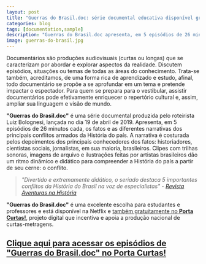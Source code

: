 ```yaml
---
layout: post
title: "Guerras do Brasil.doc: série documental educativa disponível gratuitamente"
categories: blog
tags: [documentation,sample]
description: "Guerras do Brasil.doc apresenta, em 5 episódios de 26 minutos cada, os fatos e as diferentes narrativas dos principais conflitos armados da História do país e está disponível na Netflix e no Porta Curtas!"
image: guerras-do-brasil.jpg
---
```


Documentários são produções audiovisuais (curtas ou longas) que se caracterizam por abordar e explorar aspectos da realidade. Discutem episódios, situações ou temas de todas as áreas do conhecimento. Trata-se também, acreditamos, de uma forma rica de aprendizado e estudo, afinal, todo documentário se propõe a se aprofundar em um tema e pretende impactar o espectador. Para quem se prepara para o vestibular, assistir documentários pode efetivamente enriquecer o repertório cultural e, assim, ampliar sua linguagem e visão de mundo.

**"Guerras do Brasil.doc"** é uma série documental produzida pelo roteirista Luiz Bolognesi, lançada no dia 19 de abril de 2019. Apresenta, em 5 episódios de 26 minutos cada, os fatos e as diferentes narrativas dos principais conflitos armados da História do país. A narrativa é costurada pelos depoimentos dos principais conhecedores dos fatos: historiadores, cientistas sociais, jornalistas, em sua maioria, brasileiros. Clipes com trilhas sonoras, imagens de arquivo e ilustrações feitas por artistas brasileiros dão um ritmo dinâmico e didático para compreender a História do país a partir de seu cerne: o conflito.

> *"Divertido e extremamente didático, o seriado destaca 5 importantes conflitos da História do Brasil na voz de especialistas"* - *[Revista Aventuras na História](https://aventurasnahistoria.uol.com.br/noticias/reportagem/ah-indica-guerras-do-brasildoc.phtml "AH indica: Guerras do Brasil.doc, série da Netflix")*

**"Guerras do Brasil.doc"** é uma excelente escolha para estudantes e professores e está disponível na Netflix e [também gratuitamente no **Porta Curtas!**](https://portacurtas.org.br/series/serie.aspx?serieId=28), projeto digital que incentiva e apoia a produção nacional de curtas-metragens.

## [Clique aqui para acessar os episódios de "Guerras do Brasil.doc" no Porta Curtas!](https://portacurtas.org.br/series/serie.aspx?serieId=28)